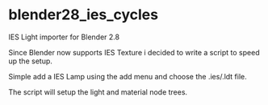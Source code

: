 # blender28_ies_cycles
IES Light importer for Blender 2.8

Since Blender now supports IES Texture i decided to write a script to speed up the setup.

Simple add a IES Lamp using the add menu and choose the .ies/.ldt file.

The script will setup the light and material node trees.
